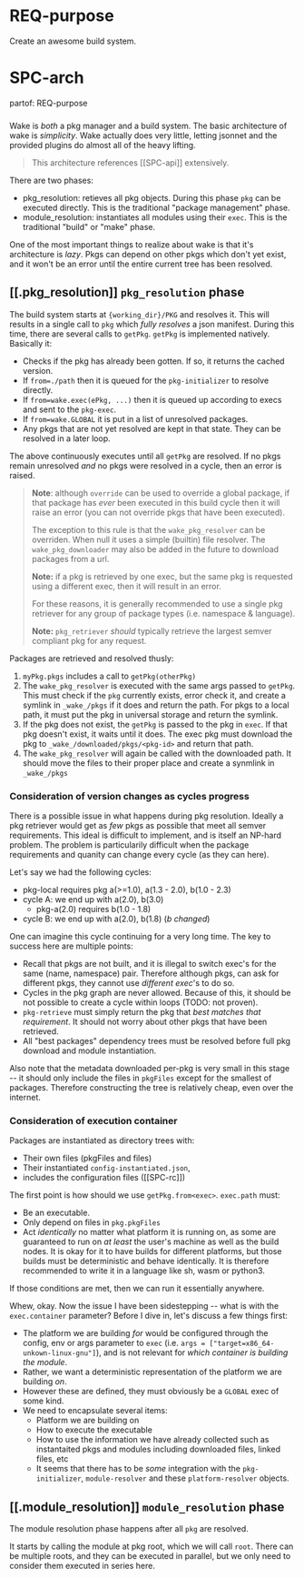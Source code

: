 # REQ-purpose

Create an awesome build system.

# SPC-arch
partof: REQ-purpose
###

Wake is _both_ a pkg manager and a build system. The basic architecture of wake
is _simplicity_. Wake actually does very little, letting jsonnet and the
provided plugins do almost all of the heavy lifting.

> This architecture references [[SPC-api]] extensively.

There are two phases:
- pkg_resolution: retieves all pkg objects. During this phase `pkg` can be
  executed directly. This is the traditional "package management" phase.
- module_resolution: instantiates all modules using their `exec`. This is the
  traditional "build" or "make" phase.

One of the most important things to realize about wake is that it's architecture
is _lazy_. Pkgs can depend on other pkgs which don't yet exist, and it won't be
an error until the entire current tree has been resolved.

## [[.pkg_resolution]] `pkg_resolution` phase

The build system starts at `{working_dir}/PKG` and resolves it. This will results in
a single call to `pkg` which _fully resolves_ a json manifest. During this time, there
are several calls to `getPkg`. `getPkg` is implemented natively. Basically it:
- Checks if the pkg has already been gotten. If so, it returns the cached version.
- If `from=./path` then it is queued for the `pkg-initializer` to resolve directly.
- If `from=wake.exec(ePkg, ...)` then it is queued up according to execs and sent
  to the `pkg-exec`.
- If `from=wake.GLOBAL` it is put in a list of unresolved packages.
- Any pkgs that are not yet resolved are kept in that state. They can be resolved in
  a later loop.

The above continuously executes until all `getPkg` are resolved. If no pkgs remain
unresolved _and_ no pkgs were resolved in a cycle, then an error is raised.

> **Note**: although `override` can be used to override a global package, if
> that package has _ever_ been executed in this build cycle then it will raise an
> error (you can not override pkgs that have been executed).
>
> The exception to this rule is that the `wake_pkg_resolver` can be overriden.
> When null it uses a simple (builtin) file resolver. The `wake_pkg_downloader`
> may also be added in the future to download packages from a url.
>
> **Note:** if a pkg is retrieved by one exec, but the same pkg is requested
> using a different exec, then it will result in an error.
>
> For these reasons, it is generally recommended to use a single pkg retriever
> for any group of package types (i.e. namespace & language).
>
> **Note:** `pkg_retriever` _should_ typically retrieve the largest semver compliant
> pkg for any request.

Packages are retrieved and resolved thusly:
1. `myPkg.pkgs` includes a call to `getPkg(otherPkg)`
1. The `wake_pkg_resolver` is executed with the same args passed to `getPkg`.
   This must check if the `pkg` currently exists, error check it, and create
   a symlink in `_wake_/pkgs` if it does and return the path. For pkgs to a
   local path, it must put the pkg in universal storage and return the symlink.
1. If the pkg does not exist, the `getPkg` is passed to the pkg in `exec`. If
   that pkg doesn't exist, it waits until it does. The exec pkg must download
   the pkg to `_wake_/downloaded/pkgs/<pkg-id>` and return that path.
1. The `wake_pkg_resolver` will again be called with the downloaded path. It
   should move the files to their proper place and create a synmlink in
   `_wake_/pkgs`


### Consideration of version changes as cycles progress
There is a possible issue in what happens during pkg resolution. Ideally a pkg
retriever would get as _few_ pkgs as possible that meet all semver
requirements. This ideal is difficult to implement, and is itself an NP-hard
problem. The problem is particularily difficult when the package requirements
and quanity can change every cycle (as they can here).

Let's say we had the following cycles:

- pkg-local requires pkg a(>=1.0), a(1.3 - 2.0), b(1.0 - 2.3)
- cycle A: we end up with a(2.0), b(3.0)
  - pkg-a(2.0) requires b(1.0 - 1.8)
- cycle B: we end up with a(2.0), b(1.8) (_b changed_)

One can imagine this cycle continuing for a very long time. The key to success
here are multiple points:
- Recall that pkgs are not built, and it is illegal to switch exec's for the same
  (name, namespace) pair. Therefore although pkgs, can ask for different pkgs, they
  cannot use _different exec_'s to do so.
- Cycles in the pkg graph are never allowed. Because of this, it should be not
  possible to create a cycle within loops (TODO: not proven).
- `pkg-retrieve` must simply return the pkg that _best matches that
  requirement_. It should not worry about other pkgs that have been retrieved.
- All "best packages" dependency trees must be resolved before full pkg download
  and module instantiation.

Also note that the metadata downloaded per-pkg is very small in this stage --
it should only include the files in `pkgFiles` except for the smallest of
packages. Therefore constructing the tree is relatively cheap, even over the
internet.


### Consideration of execution container
Packages are instantiated as directory trees with:
- Their own files (pkgFiles and files)
- Their instantiated `config-instantiated.json`,
- includes the configuration files ([[SPC-rc]])

The first point is how should we use `getPkg.from<exec>`.  `exec.path` must:
- Be an executable.
- Only depend on files in `pkg.pkgFiles`
- Act _identically_ no matter what platform it is running on, as some are
  guaranteed to run on _at least_ the user's machine as well as the build
  nodes. It is okay for it to have builds for different platforms, but those
  builds must be deterministic and behave identically. It is therefore
  recommended to write it in a language like sh, wasm or python3.

If those conditions are met, then we can run it essentially anywhere.

Whew, okay. Now the issue I have been sidestepping -- what is with
the `exec.container` parameter? Before I dive in, let's discuss a few
things first:

- The platform we are building _for_ would be configured through the config,
  env or args parameter to `exec` (i.e.  `args =
  ["target=x86_64-unkown-linux-gnu"]`), and is not relevant for _which
  container is building the module_.
- Rather, we want a deterministic representation of the platform we are
  building _on_.
- However these are defined, they must obviously be a `GLOBAL` exec of some
  kind.
- We need to encapsulate several items:
  - Platform we are building on
  - How to execute the executable
  - How to use the information we have already collected such as instantaited
    pkgs and modules including downloaded files, linked files, etc
  - It seems that there has to be _some_ integration with the `pkg-initializer`,
    `module-resolver` and these `platform-resolver` objects.

## [[.module_resolution]] `module_resolution` phase

The module resolution phase happens after all `pkg` are resolved.

It starts by calling the module at pkg root, which we will call `root`.
There can be multiple roots, and they can be executed in parallel,
but we only need to consider them executed in series here.


